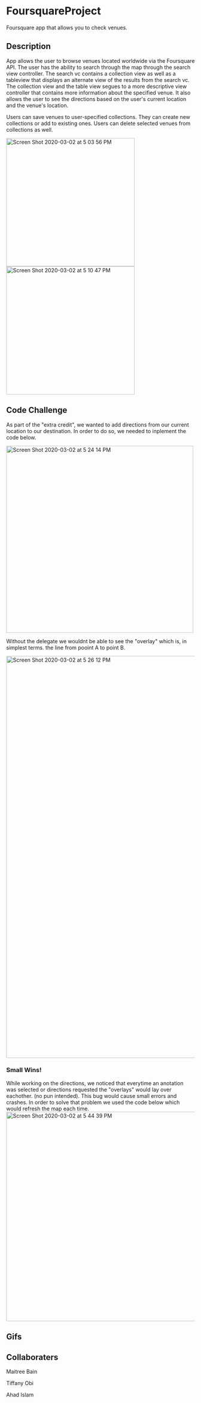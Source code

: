 # FoursquareProject

Foursquare app that allows you to check venues.

## Description

App allows the user to browse venues located worldwide via the Foursquare API. The user has the ability to search through the map through the search view controller. The search vc contains a collection view as well as a tableview that displays an alternate view of the results from the search vc.  The collection view and the table view segues to a more descriptive view controller that contains more information about the specified venue.  It also allows the user to see the directions based on the user's current location and the venue's location.

Users can save venues to user-specified collections.  They can create new collections or add to existing ones.  Users can delete selected venues from collections as well.

<img width="343" alt="Screen Shot 2020-03-02 at 5 03 56 PM" src="https://user-images.githubusercontent.com/55721710/75722240-d4573400-5ca7-11ea-8747-0a0d0c06bfb0.png"> <img width="343" alt="Screen Shot 2020-03-02 at 5 10 47 PM" src="https://user-images.githubusercontent.com/55721710/75722725-c7871000-5ca8-11ea-817b-7678b67d171d.png">

## Code Challenge

As part of the "extra credit", we wanted to add directions from our current location to our destination. In order to do so, we needed to inplement the code below.

<img width="500" alt="Screen Shot 2020-03-02 at 5 24 14 PM" src="https://user-images.githubusercontent.com/55755297/75724523-93ade980-5cac-11ea-860a-a81bd454c0a3.png">

Without the delegate we wouldnt be able to see the "overlay" which is, in simplest terms. the line from pooint A to point B.

<img width="1075" alt="Screen Shot 2020-03-02 at 5 26 12 PM" src="https://user-images.githubusercontent.com/55755297/75724011-6f9dd880-5cab-11ea-9c01-494ae5a38001.png">

### Small Wins! 

While working on the directions, we noticed that everytime an anotation was selected or directions requested the "overlays"  would lay over eachother. (no pun intended). This bug would cause small errors and crashes. In order to solve that problem we used the code below which would refresh the map each time. 
<img width="560" alt="Screen Shot 2020-03-02 at 5 44 39 PM" src="https://user-images.githubusercontent.com/55755297/75724988-88a78900-5cad-11ea-9521-992ead008527.png">

## Gifs 


## Collaboraters

Maitree Bain

Tiffany Obi

Ahad Islam
